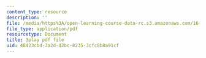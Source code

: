 ```yaml
---
content_type: resource
description: ''
file: /media/https%3A/open-learning-course-data-rc.s3.amazonaws.com/16-842-fundamentals-of-systems-engineering-fall-2015/48423cbd3a2d42bc82353cfc8b8a91cf_d44SDevJYR0.pdf
file_type: application/pdf
resourcetype: Document
title: 3play pdf file
uid: 48423cbd-3a2d-42bc-8235-3cfc8b8a91cf
---
```

